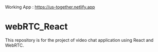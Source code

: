 Working App : https://us-together.netlify.app

# webRTC_React
This repository is for the project of video chat application using React and WebRTC.
